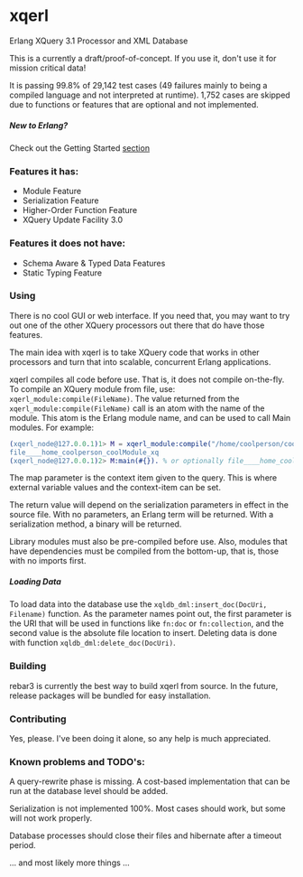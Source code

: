 
# xqerl
Erlang XQuery 3.1 Processor and XML Database

This is a currently a draft/proof-of-concept. If you use it, don't use it for mission critical data!

It is passing 99.8% of 29,142 test cases (49 failures mainly to being a compiled language and not interpreted at runtime). 1,752 cases are skipped due to functions or features that are optional and not implemented. 


##### New to Erlang?
   Check out the Getting Started [section](./doc/src/GettingStarted.md)

### Features it has:
* Module Feature
* Serialization Feature
* Higher-Order Function Feature
* XQuery Update Facility 3.0

### Features it does not have:

* Schema Aware & Typed Data Features
* Static Typing Feature

### Using

There is no cool GUI or web interface. If you need that, you may want to try out one of the other XQuery processors out there that do have those features. 

The main idea with xqerl is to take XQuery code that works in other processors and turn that into scalable, concurrent Erlang applications.

xqerl compiles all code before use. That is, it does not compile on-the-fly. To compile an XQuery module from file, use: `xqerl_module:compile(FileName)`.
The value returned from the `xqerl_module:compile(FileName)` call is an atom with the name of the module. This atom is the Erlang module name, and can be used to call Main modules. For example:

```erlang
(xqerl_node@127.0.0.1)1> M = xqerl_module:compile("/home/coolperson/coolModule.xq").
file____home_coolperson_coolModule_xq
(xqerl_node@127.0.0.1)2> M:main(#{}). % or optionally file____home_coolperson_coolModule_xq:main(#{}).
```

The map parameter is the context item given to the query. This is where external variable values and the context-item can be set.

The return value will depend on the serialization parameters in effect in the source file. With no parameters, an Erlang term will be returned. With a serialization method, a binary will be returned.

Library modules must also be pre-compiled before use. Also, modules that have dependencies must be compiled from the bottom-up, that is, those with no imports first. 


##### Loading Data
To load data into the database use the `xqldb_dml:insert_doc(DocUri, Filename)` function. As the parameter names point out, the first parameter is the URI that will be used in functions like `fn:doc` or `fn:collection`, and the second value is the absolute file location to insert.
Deleting data is done with function `xqldb_dml:delete_doc(DocUri)`.

### Building
rebar3 is currently the best way to build xqerl from source. In the future, release packages will be bundled for easy installation.

### Contributing
Yes, please. I've been doing it alone, so any help is much appreciated.


### Known problems and TODO's:

A query-rewrite phase is missing. A cost-based implementation that can be run at the database level should be added. 

Serialization is not implemented 100%. Most cases should work, but some will not work properly. 

Database processes should close their files and hibernate after a timeout period.

... and most likely more things ...

